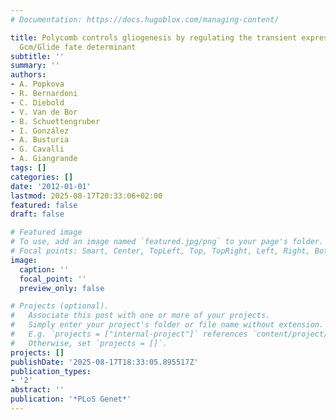 ```yaml
---
# Documentation: https://docs.hugoblox.com/managing-content/

title: Polycomb controls gliogenesis by regulating the transient expression of the
  Gcm/Glide fate determinant
subtitle: ''
summary: ''
authors:
- A. Popkova
- R. Bernardoni
- C. Diebold
- V. Van de Bor
- B. Schuettengruber
- I. González
- A. Busturia
- G. Cavalli
- A. Giangrande
tags: []
categories: []
date: '2012-01-01'
lastmod: 2025-08-17T20:33:06+02:00
featured: false
draft: false

# Featured image
# To use, add an image named `featured.jpg/png` to your page's folder.
# Focal points: Smart, Center, TopLeft, Top, TopRight, Left, Right, BottomLeft, Bottom, BottomRight.
image:
  caption: ''
  focal_point: ''
  preview_only: false

# Projects (optional).
#   Associate this post with one or more of your projects.
#   Simply enter your project's folder or file name without extension.
#   E.g. `projects = ["internal-project"]` references `content/project/deep-learning/index.md`.
#   Otherwise, set `projects = []`.
projects: []
publishDate: '2025-08-17T18:33:05.895517Z'
publication_types:
- '2'
abstract: ''
publication: '*PLoS Genet*'
---
```

